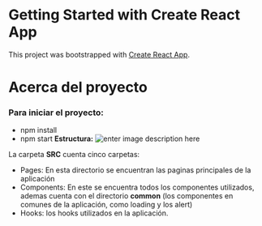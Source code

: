 # Getting Started with Create React App

This project was bootstrapped with [Create React App](https://github.com/facebook/create-react-app).
# Acerca del proyecto
###  Para iniciar el proyecto:
* npm install
* npm start 
**Estructura:**
![enter image description here](https://drive.google.com/file/d/1ThqHmcXPaNN8KoOj32WNXF_2aSJnswfT/view?usp=sharing)

La carpeta **SRC** cuenta cinco carpetas:
* Pages:  En esta directorio se encuentran las paginas principales de la aplicación 
* Components:  En este se encuentra todos los componentes utilizados, ademas cuenta con el directorio **common** (los componentes en comunes de la aplicación, como loading y los alert) 
* Hooks: los hooks utilizados en la aplicación.